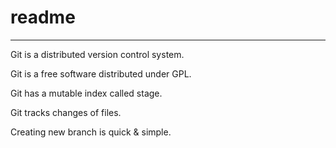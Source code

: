 # readme

---

Git is a distributed version control system.

Git is a free software distributed under GPL.

Git has a mutable index called stage.

Git tracks changes of files.

Creating new branch is quick & simple.



